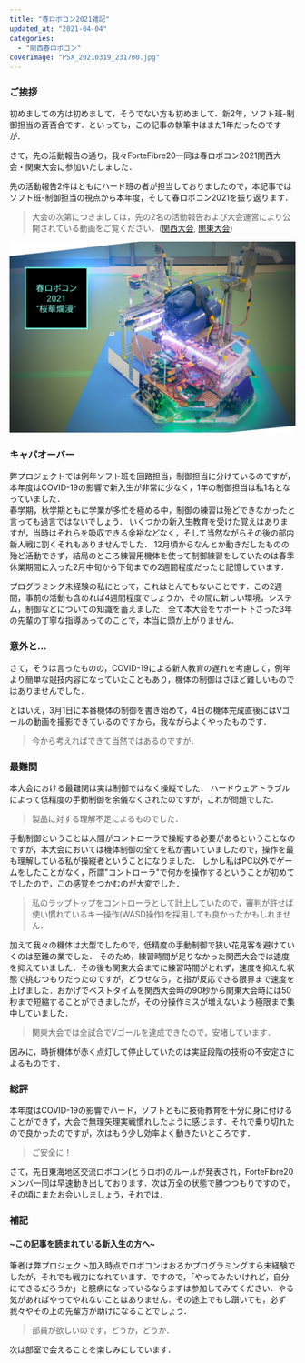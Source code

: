 ```yaml
---
title: "春ロボコン2021雑記"
updated_at: "2021-04-04"
categories: 
  - "関西春ロボコン"
coverImage: "PSX_20210319_231700.jpg"
---
```


### ご挨拶

初めましての方は初めまして，そうでない方も初めまして．新2年，ソフト班-制御担当の蒼百合です．といっても，この記事の執筆中はまだ1年だったのですが．

さて，先の活動報告の通り，我々ForteFibre20一同は春ロボコン2021関西大会・関東大会に参加いたしました．

先の活動報告2件はともにハード班の者が担当しておりましたので，本記事ではソフト班-制御担当の視点から本年度，そして春ロボコン2021を振り返ります．

> 大会の次第につきましては，先の2名の活動報告および大会運営により公開されている動画をご覧ください．([関西大会](https://youtu.be/__SM6BA3woo), [関東大会](https://youtu.be/6nMzfjwEu7k))

[![](images/PSX_20210319_231700.jpg)](https://www.fortefibre.net/blog/wp-content/uploads/2021/03/PSX_20210319_231700.jpg)

### キャパオーバー

弊プロジェクトでは例年ソフト班を回路担当，制御担当に分けているのですが，本年度はCOVID-19の影響で新入生が非常に少なく，1年の制御担当は私1名となっていました．  
春学期，秋学期ともに学業が多忙を極める中，制御の練習は殆どできなかったと言っても過言ではないでしょう． いくつかの新入生教育を受けた覚えはありますが，当時はそれらを吸収できる余裕などなく，そして当然ながらその後の部内新人戦に割くそれもありませんでした． 12月頃からなんとか動きだしたものの殆ど活動できず，結局のところ練習用機体を使って制御練習をしていたのは春季休業期間に入った2月中旬から下旬までの2週間程度だったと記憶しています．

プログラミング未経験の私にとって，これはとんでもないことです．この2週間，事前の活動も含めれば4週間程度でしょうか，その間に新しい環境，システム，制御などについての知識を蓄えました．全て本大会をサポート下さった3年の先輩の丁寧な指導あってのことで，本当に頭が上がりません．

### 意外と…

さて，そうは言ったものの，COVID-19による新人教育の遅れを考慮して，例年より簡単な競技内容になっていたこともあり，機体の制御はさほど難しいものではありませんでした．

とはいえ，3月1日に本番機体の制御を書き始めて，4日の機体完成直後にはVゴールの動画を撮影できているのですから，我ながらよくやったものです．

> 今から考えればできて当然ではあるのですが．

### 最難関

本大会における最難関は実は制御ではなく操縦でした． ハードウェアトラブルによって低精度の手動制御を余儀なくされたのですが，これが問題でした．

> 製品に対する理解不足によるものでした．

手動制御ということは人間がコントローラで操縦する必要があるということなのですが，本大会においては機体制御の全てを私が書いていましたので，操作を最も理解している私が操縦者ということになりました． しかし私はPC以外でゲームをしたことがなく，所謂"コントローラ"で何かを操作するということが初めてでしたので，この感覚をつかむのが大変でした．

> 私のラップトップをコントローラとして計上していたので，審判が許せば使い慣れているキー操作(WASD操作)を採用しても良かったかもしれません．

加えて我々の機体は大型でしたので，低精度の手動制御で狭い花見客を避けていくのは至難の業でした． そのため，練習時間が足りなかった関西大会では速度を抑えていました．その後も関東大会までに練習時間がとれず，速度を抑えた状態で挑むつもりだったのですが，どうせなら，と指が反応できる限界まで速度を上げました．おかげでベストタイムを関西大会時の90秒から関東大会時には50秒まで短縮することができましたが，その分操作ミスが増えないよう極限まで集中していました．

> 関東大会では全試合でVゴールを達成できたので，安堵しています．

因みに，時折機体が赤く点灯して停止していたのは実証段階の技術の不安定さによるものです．

### 総評

本年度はCOVID-19の影響でハード，ソフトともに技術教育を十分に身に付けることができず，大会で無理矢理実戦慣れしたように感じます．それで乗り切れたので良かったのですが，次はもう少し効率よく動きたいところです．

> ご安全に！

さて，先日東海地区交流ロボコン(とうロボ)のルールが発表され，ForteFibre20メンバ一同は早速動き出しております．次は万全の状態で勝つつもりですので，その頃にまたお会いしましょう，それでは．

### 補記

#### ~この記事を読まれている新入生の方へ~

筆者は弊プロジェクト加入時点でロボコンはおろかプログラミングすら未経験でしたが，それでも戦力になれています．ですので，「やってみたいけれど，自分にできるだろうか」と臆病になっているならまずは参加してみてください．やる気があればやってやれないことはありません．その途上でもし躓いても，必ず我々やその上の先輩方が助けになることでしょう．

> 部員が欲しいのです，どうか，どうか．

次は部室で会えることを楽しみにしています．
